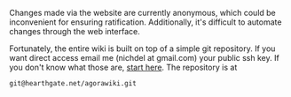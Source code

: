 Changes made via the website are currently anonymous, which could be inconvenient for ensuring ratification. Additionally, it's difficult to automate changes through the web interface.

Fortunately, the entire wiki is built on top of a simple git repository. If you want direct access email me (nichdel at gmail.com) your public ssh key. If you don't know what those are, [start here](https://git-scm.com/book/en/v2). The repository is at

    git@hearthgate.net/agorawiki.git